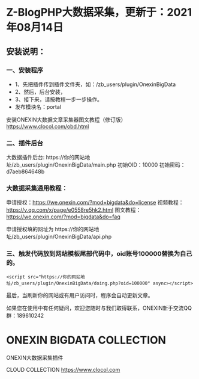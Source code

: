 # Z-BlogPHP大数据采集，更新于：2021年08月14日

## 安装说明：

### 一、安装程序
* 1、先把插件传到插件文件夹，如：/zb_users/plugin/OnexinBigData
* 2、然后，后台安装，
* 3、接下来，请按教程一步一步操作。
* 发布模块名：portal

安装ONEXIN大数据文章采集器图文教程（修订版）
https://www.clocol.com/obd.html

### 二、插件后台
大数据插件后台: https://你的网站地址/zb_users/plugin/OnexinBigData/main.php
初始OID：10000
初始密码：d7aeb864648b

### 大数据采集通用教程：
申请授权：https://we.onexin.com/?mod=bigdata&do=license
视频教程：https://v.qq.com/x/page/e0558re5hk2.html
图文教程：https://we.onexin.com/?mod=bigdata&do=faq

申请授权填的网址为 https://你的网站地址/zb_users/plugin/OnexinBigData/api.php

### 三、触发代码放到网站模板尾部代码中，oid账号100000替换为自己的。
```
<script src="https://你的网站地址/zb_users/plugin/OnexinBigData/doing.php?oid=100000" async></script>
```
最后，当刷新你的网站或有用户访问时，程序会自动更新文章。

如果您在使用中有任何疑问，欢迎您随时与我们取得联系，ONEXIN新手交流QQ群：189610242

# ONEXIN BIGDATA COLLECTION
ONEXIN大数据采集插件

CLOUD COLLECTION
https://www.clocol.com

